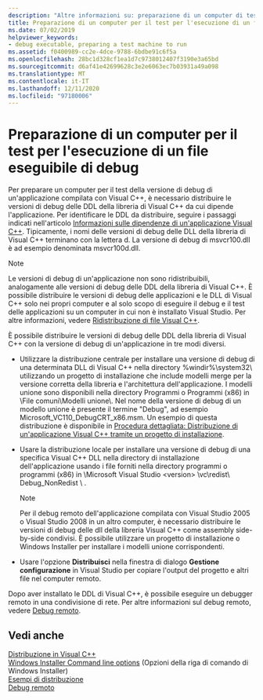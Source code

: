 ```yaml
---
description: "Altre informazioni su: preparazione di un computer di test per l'esecuzione di un file eseguibile di debug"
title: Preparazione di un computer per il test per l'esecuzione di un file eseguibile di debug
ms.date: 07/02/2019
helpviewer_keywords:
- debug executable, preparing a test machine to run
ms.assetid: f0400989-cc2e-4dce-9788-6bdbe91c6f5a
ms.openlocfilehash: 28bc1d328cf1ea1d7c9738012407f3190e3a65bd
ms.sourcegitcommit: d6af41e42699628c3e2e6063ec7b03931a49a098
ms.translationtype: MT
ms.contentlocale: it-IT
ms.lasthandoff: 12/11/2020
ms.locfileid: "97180006"
---
```

# <a name="preparing-a-test-machine-to-run-a-debug-executable"></a>Preparazione di un computer per il test per l'esecuzione di un file eseguibile di debug

Per preparare un computer per il test della versione di debug di un'applicazione compilata con Visual C++, è necessario distribuire le versioni di debug delle DDL della libreria di Visual C++ da cui dipende l'applicazione. Per identificare le DDL da distribuire, seguire i passaggi indicati nell'articolo [Informazioni sulle dipendenze di un'applicazione Visual C++](understanding-the-dependencies-of-a-visual-cpp-application.md). Tipicamente, i nomi delle versioni di debug delle DLL della libreria di Visual C++ terminano con la lettera d. La versione di debug di msvcr100.dll è ad esempio denominata msvcr100d.dll.

> [!NOTE]
> Le versioni di debug di un'applicazione non sono ridistribuibili, analogamente alle versioni di debug delle DDL della libreria di Visual C++. È possibile distribuire le versioni di debug delle applicazioni e le DLL di Visual C++ solo nei propri computer e al solo scopo di eseguire il debug e il test delle applicazioni su un computer in cui non è installato Visual Studio. Per altre informazioni, vedere [Ridistribuzione di file Visual C++](redistributing-visual-cpp-files.md).

È possibile distribuire le versioni di debug delle DDL della libreria di Visual C++ con la versione di debug di un'applicazione in tre modi diversi.

- Utilizzare la distribuzione centrale per installare una versione di debug di una determinata DLL di Visual C++ nella directory %windir%\system32\ utilizzando un progetto di installazione che include modelli merge per la versione corretta della libreria e l'architettura dell'applicazione. I modelli unione sono disponibili nella directory Programmi o Programmi (x86) in \File comuni\Modelli unione\\. Nel nome della versione di debug di un modello unione è presente il termine "Debug", ad esempio Microsoft_VC110_DebugCRT_x86.msm. Un esempio di questa distribuzione è disponibile in [Procedura dettagliata: Distribuzione di un'applicazione Visual C++ tramite un progetto di installazione](walkthrough-deploying-a-visual-cpp-application-by-using-a-setup-project.md).

- Usare la distribuzione locale per installare una versione di debug di una specifica Visual C++ DLL nella directory di installazione dell'applicazione usando i file forniti nella directory programmi o programmi (x86) in \Microsoft Visual Studio \<version> \vc\redist\ Debug_NonRedist \\ .

    > [!NOTE]
    >  Per il debug remoto dell'applicazione compilata con Visual Studio 2005 o Visual Studio 2008 in un altro computer, è necessario distribuire le versioni di debug delle dll della libreria Visual C++ come assembly side-by-side condivisi. È possibile utilizzare un progetto di installazione o Windows Installer per installare i modelli unione corrispondenti.

- Usare l'opzione **Distribuisci** nella finestra di dialogo **Gestione configurazione** in Visual Studio per copiare l'output del progetto e altri file nel computer remoto.

Dopo aver installato le DDL di Visual C++, è possibile eseguire un debugger remoto in una condivisione di rete. Per altre informazioni sul debug remoto, vedere [Debug remoto](/visualstudio/debugger/remote-debugging).

## <a name="see-also"></a>Vedi anche

[Distribuzione in Visual C++](deployment-in-visual-cpp.md)<br>
[Windows Installer Command line options](/windows/win32/Msi/command-line-options) (Opzioni della riga di comando di Windows Installer)<br>
[Esempi di distribuzione](deployment-examples.md)<br>
[Debug remoto](/visualstudio/debugger/remote-debugging)
